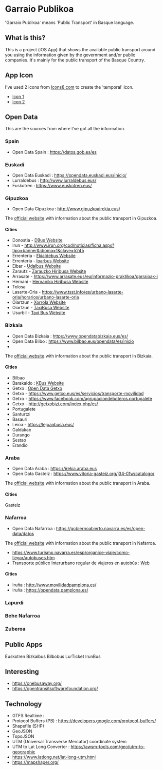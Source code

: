 #  Garraio Publikoa

'Garraio Publikoa' means 'Public Transport' in Basque language.

## What is this?

This is a project (iOS App) that shows the available public transport around you using the information given by the government and/or public companies. It's mainly for the public transport of the Basque Country.


## App Icon

I've used 2 icons from [Icons8.com](https://www.icons8.com) to create the 'temporal' icon.

- [Icon 1](https://icons8.com/icon/15137/bus)
- [Icon 2](https://icons8.com/icon/61wgy8mu0WwJ/get-on-bus)

## Open Data

This are the sources from where I've got all the information.

### Spain

- Open Data Spain : https://datos.gob.es/es

### Euskadi

- Open Data Euskadi : https://opendata.euskadi.eus/inicio/
- Lurraldebus : http://www.lurraldebus.eus/
- Euskotren : https://www.euskotren.eus/

### Gipuzkoa

- Open Data Gipuzkoa : http://www.gipuzkoairekia.eus/

The [official website](https://www.atgipuzkoa.eus/eu/operadores) with information about the public transport in Gipuzkoa.

#### Cities

- Donostia - [DBus Website](https://www.dbus.eus/)
- Irun - http://www.irun.org/cod/noticias/ficha.aspx?tipo=banner&idioma=1&clave=5245
- Errenteria - [Ekialdebus Website](https://ekialdebus.eus/)
- Errenteria - [Iparbus Website](http://www.iparbus.com/en/lineas-tarifas)
- Eibar - [Udalbus Website](https://www.euskotren.eus/autobus/udalbus)
- Zarautz - [Zarauzko Hiribusa Website](http://www.zarauzkohiribusa.org/)
- Arrasate - https://www.arrasate.eus/eu/informazio-praktikoa/garraioak-i
- Hernani - [Hernaniko Hiribusa Website](https://www.hernani.eus/eu/udal-garraio-publikoa)
- Tolosa
- Lasarte-Oria - https://www.tsst.info/es/urbano-lasarte-oria/horarios/urbano-lasarte-oria
- Oiartzun - [Xorrola Website](http://www.xorrolaautobusa.com/ruta/index.php)
- Oiartzun - [TaxiBusa Website](https://www.oiartzun.eus/es/Medios_de_transporte/Taxi-bus)
- Usurbil - [Taxi Bus Website](http://www.gipuzkoairekia.eus/es/datu-irekien-katalogoa/-/openDataSearcher/detail/detailView/e21c3017-b3eb-4210-bee4-671884c2ca3c)

### Bizkaia

- Open Data Bizkaia : https://www.opendatabizkaia.eus/es/
- Open Data Bilbo : https://www.bilbao.eus/opendata/es/inicio
- 

The [official website](https://www.bizkaitikmugitu.eus/eu/operadoreak) with information about the public transport in Bizkaia.

#### Cities

- Bilbao
- Barakaldo : [KBus Website](http://www.kbus.es/)
- Getxo : [Open Data Getxo](https://eudala.getxo.eus/WebRISP/MenuPrincipal.aspx?OpcionMNU_Llamado=736)
- Getxo - https://www.getxo.eus/es/servicios/transporte-movilidad
- Getxo - https://www.facebook.com/agrupaciondeboteros.portugalete
- Getxo - http://getxobizi.com/index.php/es/
- Portugalete
- Santurtzi
- Basauri
- Leioa - https://lejoanbusa.eus/
- Galdakao
- Durango
- Sestao
- Erandio

### Araba

- Open Data Araba : https://irekia.araba.eus
- Open Data Gasteiz : https://www.vitoria-gasteiz.org/j34-01w/catalogo/

The [official website](http://www.araba.eus/cs/Satellite?c=Page&cid=1193045677745&language=es_ES&pagename=DiputacionAlava%2FPage%2FDPA_listado) with information about the public transport in Araba.

#### Cities

Gasteiz

### Nafarroa

- Open Data Nafarroa : https://gobiernoabierto.navarra.es/es/open-data/datos

The [official website](http://www.navarra.es/home_es/Temas/Territorio/Transportes/Viajeros.htm) with information about the public transport in Nafarroa.

- https://www.turismo.navarra.es/esp/organice-viaje/como-llegar/autobuses.htm
- Transporte público Interurbano regular de viajeros en autobús : [Web](https://gobiernoabierto.navarra.es/es/open-data/datos/transporte-publico-interurbano-regular-viajeros-autobus)

#### Cities

- Iruña : http://www.movilidadpamplona.es/
- Iruña : https://opendata.pamplona.es/

### Lapurdi

### Behe Nafarroa

### Zuberoa

## Public Apps

Euskotren
Bizkaibus
Bilbobus
LurTicket
IrunBus

## Interesting

- https://onebusaway.org/
- https://opentransitsoftwarefoundation.org/

## Technology

- GTFS Realtime : 
- Protocol Buffers (PB) : https://developers.google.com/protocol-buffers/
- Shapefile (SHP)
- GeoJSON
- TopoJSON
- UTM (Universal Transverse Mercator) coordinate system
- UTM to Lat Long Converter : https://awsm-tools.com/geo/utm-to-geographic
- https://www.latlong.net/lat-long-utm.html
- https://mapshaper.org/
